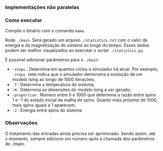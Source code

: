 ### Implementações não paralelas

### Como executar
Compile o binário com o comando `make`.

Rode `./main`. Será gerado um arquivo `./statistics.txt` com o valor da energia e da magnetização do sistema ao longo do tempo. Esses dados podem ser melhor visualizados ao executar o script `./statistics.py`.

É possível adicionar parâmetros para o `./main`:
- `-steps` : Determina em quantos ciclos o simulador irá atuar. Por exemplo, `-steps 1000` indica que o simulador demonstra a evolução de um modelo Ising ao longo de 1000 iterações;
- `-T` : Determina a temperatura do sistema;
- `-N` : Determina as dimensões do modelo Ising a ser gerado;
- `-proportion` : Número entre 0 e 1000 que determina a razão entre spins 1 e -1 do estado inicial da malha de spins. Quanto mais próximo de 1000, mais spins iguais a 1 aparecem;
- `-J` : Energia entre spins do sistema

### Observações
O tratamento das entradas ainda precisa ser aprimorado. Sendo assim, até o momento, sempre adicione um número após a chamada dos parâmetros do ./main.
